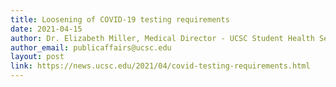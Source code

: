 ```yaml
---
title: Loosening of COVID-19 testing requirements
date: 2021-04-15
author: Dr. Elizabeth Miller, Medical Director - UCSC Student Health Services
author_email: publicaffairs@ucsc.edu
layout: post
link: https://news.ucsc.edu/2021/04/covid-testing-requirements.html
---
```

